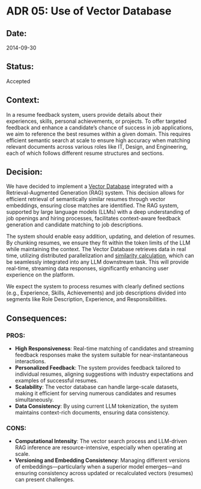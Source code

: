 # ADR 05: Use of Vector Database

## Date:
2014-09-30

## Status:
Accepted

## Context:
In a resume feedback system, users provide details about their experiences, skills, personal achievements, or projects. To offer targeted feedback and enhance a candidate’s chance of success in job applications, we aim to reference the best resumes within a given domain. This requires efficient semantic search at scale to ensure high accuracy when matching relevant documents across various roles like IT, Design, and Engineering, each of which follows different resume structures and sections.

## Decision:

We have decided to implement a [Vector Database](https://doi.org/10.48550/arXiv.2005.11401) integrated with a Retrieval-Augmented Generation (RAG) system. This decision allows for efficient retrieval of semantically similar resumes through vector embeddings, ensuring close matches are identified. The RAG system, supported by large language models (LLMs) with a deep understanding of job openings and hiring processes, facilitates context-aware feedback generation and candidate matching to job descriptions.

The system should enable easy addition, updating, and deletion of resumes. By chunking resumes, we ensure they fit within the token limits of the LLM while maintaining the context. The Vector Database retrieves data in real time, utilizing distributed parallelization and [similarity calculation](https://dl.acm.org/doi/10.5555/645925.671516), which can be seamlessly integrated into any LLM downstream task. This will provide real-time, streaming data responses, significantly enhancing user experience on the platform.

We expect the system to process resumes with clearly defined sections (e.g., Experience, Skills, Achievements) and job descriptions divided into segments like Role Description, Experience, and Responsibilities.


## Consequences:
### PROS:

- **High Responsiveness**: Real-time matching of candidates and streaming feedback responses make the system suitable for near-instantaneous interactions.
- **Personalized Feedback**: The system provides feedback tailored to individual resumes, aligning suggestions with industry expectations and examples of successful resumes.
- **Scalability**: The vector database can handle large-scale datasets, making it efficient for serving numerous candidates and resumes simultaneously.
- **Data Consistency**: By using current LLM tokenization, the system maintains context-rich documents, ensuring data consistency.

### CONS:
- **Computational Intensity**: The vector search process and LLM-driven RAG inference are resource-intensive, especially when operating at scale.
- **Versioning and Embedding Consistency**: Managing different versions of embeddings—particularly when a superior model emerges—and ensuring consistency across updated or recalculated vectors (resumes) can present challenges.
